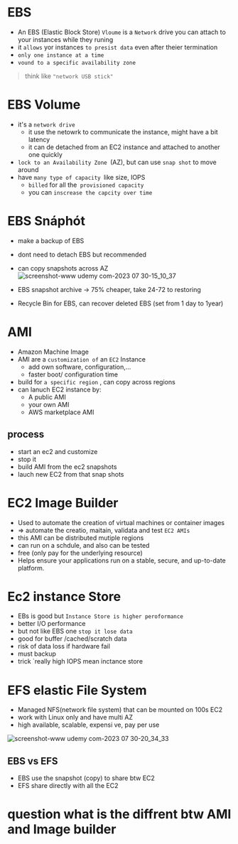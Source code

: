 # EBS
 - An EBS (Elastic Block Store) `Vloume` is a `Network` drive you can attach to your instances while they runing
 - it `allows` yor instances `to presist data` even after theier termination
 - `only one instance at a time`
 - `vound to a specific availability zone`
> think like `"network USB stick"`
# EBS Volume
 - it's a `network drive`
     - it use the netowrk to communicate the instance, might have a bit latency
     - it can de detached from an EC2 instance and attached to another one quickly
 - `lock to an Availability Zone `(AZ), but can use `snap shot` to move around
 - have `many type of capacity `like size, IOPS
     - `billed` for all the` provisioned capacity`
     - you can `inscrease the capcity over time`
# EBS Snáphót
 - make a backup of EBS
 - dont need to detach EBS but recommended
 - can copy snapshots across AZ
![screenshot-www udemy com-2023 07 30-15_10_37](https://github.com/NghiaDangTran/AWS-Certified-Cloud-Practitioner-CLF-C01/assets/33323750/433735e3-b6e1-4c23-b8f9-f95896d846a9)

 - EBS snapshot archive -> 75% cheaper, take 24-72 to restoring 
 - Recycle Bin for EBS, can recover deleted EBS (set from 1 day to 1year)


# AMI
 - Amazon Machine Image
 - AMI are a `customization of` an `EC2` Instance
    - add own software, configuration,...
    - faster boot/ configuration time
 - build for `a specific region` , can copy across regions
 - can lanuch EC2 instance by:
    - A public AMI
    - your own AMI
    - AWS marketplace AMI
  
 ## process
  - start an ec2 and customize
  - stop it
  - build AMI from the ec2 snapshots
  - lauch new EC2 from that snap shots
# EC2 Image Builder
 - Used to automate the creation of virtual machines or container images
 - => automate the creatio, maitain, validata and test `EC2 AMIs`
 - this AMI can be distributed mutiple regions
 - can run on a schdule, and also can be tested
 - free (only pay for the underlying resource)
 - Helps ensure your applications run on a stable, secure, and up-to-date platform.
# Ec2 instance Store
 - EBs is good but `Instance Store is higher peroformance`
 - better I/O performance
 - but not like EBS one `stop it lose data`
 - good for buffer /cached/scratch data
 - risk of data loss if hardware fail
 - must backup
 - trick `really high IOPS mean inctance store
# EFS elastic File System
 - Managed NFS(network file system) that can be mounted on 100s EC2
 - work with Linux only and have multi AZ
 - high available, scalable, expensi ve, pay per use

![screenshot-www udemy com-2023 07 30-20_34_33](https://github.com/NghiaDangTran/AWS-Certified-Cloud-Practitioner-CLF-C01/assets/33323750/fb86d5c2-78cd-4ced-a7ec-50139f20a73c)

## EBS vs EFS
 - EBS use the snapshot (copy) to share btw EC2
 - EFS share directly with all the EC2

# question what is the diffrent btw AMI and Image builder
